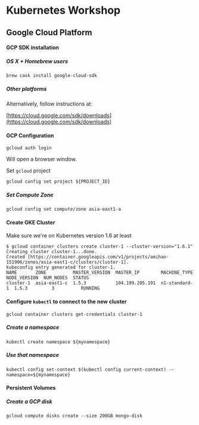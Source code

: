 Kubernetes Workshop
====

## Google Cloud Platform

#### GCP SDK installation

##### OS X + Homebrew users

```
brew cask install google-cloud-sdk
```

##### Other platforms

Alternatively, follow instructions at:

[https://cloud.google.com/sdk/downloads](https://cloud.google.com/sdk/downloads)


#### GCP Configuration

```
gcloud auth login
```

Will open a browser window.

Set `gcloud` project

```
gcloud config set project ${PROJECT_ID}
```

##### Set Compute Zone

```
gcloud config set compute/zone asia-east1-a
```


#### Create GKE Cluster

Make sure we're on Kubernetes version 1.6 at least

```
$ gcloud container clusters create cluster-1 --cluster-version="1.6.1"
Creating cluster cluster-1...done.
Created [https://container.googleapis.com/v1/projects/amihan-151906/zones/asia-east1-c/clusters/cluster-1].
kubeconfig entry generated for cluster-1.
NAME       ZONE          MASTER_VERSION  MASTER_IP        MACHINE_TYPE   NODE_VERSION  NUM_NODES  STATUS
cluster-1  asia-east1-c  1.5.3           104.199.205.191  n1-standard-1  1.5.3         3          RUNNING
```

#### Configure `kubectl` to connect to the new cluster

```
gcloud container clusters get-credentials cluster-1
```

##### Create a namespace

```
kubectl create namespace ${mynamespace}
```

##### Use that namespace

```
kubectl config set-context $(kubectl config current-context) --namespace=${mynamespace}
```

#### Persistent Volumes

##### Create a GCP disk

```
gcloud compute disks create --size 200GB mongo-disk
```

